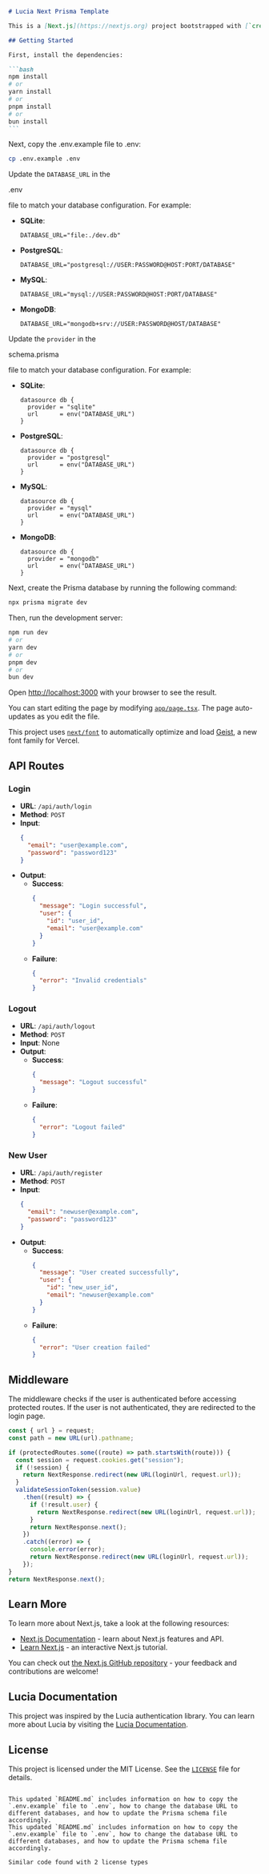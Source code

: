 ````markdown
# Lucia Next Prisma Template

This is a [Next.js](https://nextjs.org) project bootstrapped with [`create-next-app`](https://nextjs.org/docs/app/api-reference/cli/create-next-app).

## Getting Started

First, install the dependencies:

```bash
npm install
# or
yarn install
# or
pnpm install
# or
bun install
```
````

Next, copy the .env.example file to .env:

```bash
cp .env.example .env
```

Update the `DATABASE_URL` in the

.env

file to match your database configuration. For example:

- **SQLite**:

  ```env
  DATABASE_URL="file:./dev.db"
  ```

- **PostgreSQL**:

  ```env
  DATABASE_URL="postgresql://USER:PASSWORD@HOST:PORT/DATABASE"
  ```

- **MySQL**:

  ```env
  DATABASE_URL="mysql://USER:PASSWORD@HOST:PORT/DATABASE"
  ```

- **MongoDB**:
  ```env
  DATABASE_URL="mongodb+srv://USER:PASSWORD@HOST/DATABASE"
  ```

Update the `provider` in the

schema.prisma

file to match your database configuration. For example:

- **SQLite**:

  ```prisma
  datasource db {
    provider = "sqlite"
    url      = env("DATABASE_URL")
  }
  ```

- **PostgreSQL**:

  ```prisma
  datasource db {
    provider = "postgresql"
    url      = env("DATABASE_URL")
  }
  ```

- **MySQL**:

  ```prisma
  datasource db {
    provider = "mysql"
    url      = env("DATABASE_URL")
  }
  ```

- **MongoDB**:
  ```prisma
  datasource db {
    provider = "mongodb"
    url      = env("DATABASE_URL")
  }
  ```

Next, create the Prisma database by running the following command:

```bash
npx prisma migrate dev
```

Then, run the development server:

```bash
npm run dev
# or
yarn dev
# or
pnpm dev
# or
bun dev
```

Open [http://localhost:3000](http://localhost:3000) with your browser to see the result.

You can start editing the page by modifying [`app/page.tsx`](app/page.tsx). The page auto-updates as you edit the file.

This project uses [`next/font`](https://nextjs.org/docs/app/building-your-application/optimizing/fonts) to automatically optimize and load [Geist](https://vercel.com/font), a new font family for Vercel.

## API Routes

### Login

- **URL**: `/api/auth/login`
- **Method**: `POST`
- **Input**:
  ```json
  {
    "email": "user@example.com",
    "password": "password123"
  }
  ```
- **Output**:
  - **Success**:
    ```json
    {
      "message": "Login successful",
      "user": {
        "id": "user_id",
        "email": "user@example.com"
      }
    }
    ```
  - **Failure**:
    ```json
    {
      "error": "Invalid credentials"
    }
    ```

### Logout

- **URL**: `/api/auth/logout`
- **Method**: `POST`
- **Input**: None
- **Output**:
  - **Success**:
    ```json
    {
      "message": "Logout successful"
    }
    ```
  - **Failure**:
    ```json
    {
      "error": "Logout failed"
    }
    ```

### New User

- **URL**: `/api/auth/register`
- **Method**: `POST`
- **Input**:
  ```json
  {
    "email": "newuser@example.com",
    "password": "password123"
  }
  ```
- **Output**:
  - **Success**:
    ```json
    {
      "message": "User created successfully",
      "user": {
        "id": "new_user_id",
        "email": "newuser@example.com"
      }
    }
    ```
  - **Failure**:
    ```json
    {
      "error": "User creation failed"
    }
    ```

## Middleware

The middleware checks if the user is authenticated before accessing protected routes. If the user is not authenticated, they are redirected to the login page.

```typescript
const { url } = request;
const path = new URL(url).pathname;

if (protectedRoutes.some((route) => path.startsWith(route))) {
  const session = request.cookies.get("session");
  if (!session) {
    return NextResponse.redirect(new URL(loginUrl, request.url));
  }
  validateSessionToken(session.value)
    .then((result) => {
      if (!result.user) {
        return NextResponse.redirect(new URL(loginUrl, request.url));
      }
      return NextResponse.next();
    })
    .catch((error) => {
      console.error(error);
      return NextResponse.redirect(new URL(loginUrl, request.url));
    });
}
return NextResponse.next();
```

## Learn More

To learn more about Next.js, take a look at the following resources:

- [Next.js Documentation](https://nextjs.org/docs) - learn about Next.js features and API.
- [Learn Next.js](https://nextjs.org/learn) - an interactive Next.js tutorial.

You can check out [the Next.js GitHub repository](https://github.com/vercel/next.js) - your feedback and contributions are welcome!

## Lucia Documentation

This project was inspired by the Lucia authentication library. You can learn more about Lucia by visiting the [Lucia Documentation](https://lucia-auth.vercel.app/).

## License

This project is licensed under the MIT License. See the [`LICENSE`](LICENSE) file for details.

```

This updated `README.md` includes information on how to copy the `.env.example` file to `.env`, how to change the database URL to different databases, and how to update the Prisma schema file accordingly.
This updated `README.md` includes information on how to copy the `.env.example` file to `.env`, how to change the database URL to different databases, and how to update the Prisma schema file accordingly.

Similar code found with 2 license types
```
